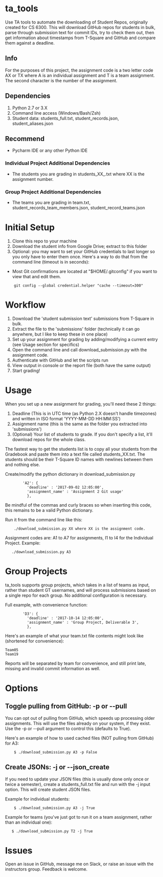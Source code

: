# ta_tools
Use TA tools to automate the downloading of Student Repos, originally created for CS 6300.
This will download GitHub repos for students in bulk, parse through submission text for commit IDs, try to check them out, then get information about timestamps from T-Square and GitHub and compare them against a deadline.

## Info
For the purposes of this project, the assignment code is a two letter code AX or TX where A is an individual assignment and T is a team assignment. The second character is the number of the assignment.

## Dependencies
1. Python 2.7 or 3.X
2. Command line access (Windows/Bash/Zsh)
3. Student data: students_full.txt, student_records.json, student_aliases.json

## Recommend
* Pycharm IDE or any other Python IDE

### Individual Project Additional Dependencies
* The students you are grading in students_XX_.txt where XX is the assignment number.

### Group Project Additional Dependencies
* The teams you are grading in team.txt, student_records_team_members.json, student_record_teams.json

# Initial Setup
1. Clone this repo to your machine
2. Download the student info from Google Drive; extract to this folder
3. Optional: you may want to set your GitHub credentials to last longer so you only have to enter them once. Here's a way to do that from the command line (timeout is in seconds):
  * Most Git confirmations are located at "$HOME/.gitconfig" if you want to view that and edit them.

```
    git config --global credential.helper "cache --timeout=300"
```

# Workflow
1. Download the 'student submission text' submissions from T-Square in bulk.
2. Extract the file to the 'submissions' folder (technically it can go anywhere, but I like to keep these in one place)
3. Set up your assignment for grading by adding/modifying a current entry (see Usage section for specifics)
4. Open the command line and call download_submission.py with the assignment code.
5. Authenticate with GitHub and let the scripts run
6. View output in console or the report file (both have the same output)
7. Start grading!

# Usage
When you set up a new assignment for grading, you'll need these 2 things:
1. Deadline (This is in UTC time (as Python 2.X doesn't handle timezones) and written in ISO format 'YYYY-MM-DD HH:MM:SS')
2. Assignment name (this is the same as the folder you extracted into 'submissions')
3. (Optional) Your list of students to grade. If you don't specify a list, it'll download repos for the whole class.

The fastest way to get the students list is to copy all your students from the Gradebook and paste them into a text file called students_XX.txt.
The students should be their T-Square ID names with newlines between them and nothing else.

Create/modify the python dictionary in download_submission.py
```
        'A2': {
          'deadline' : '2017-09-02 12:05:00',
          'assignment_name' : 'Assignment 2 Git usage'
          },
```
Be mindful of the commas and curly braces so when inserting this code, this remains to be a valid Python dictionary.

Run it from the command line like this:
```
    ./download_submission.py XX where XX is the assignment code.
```

Assignment codes are: A1 to A7 for assignments, I1 to I4 for the Individual Project. Example:
 ```
    ./download_submission.py A3
```

# Group Projects
ta_tools supports group projects, which takes in a list of teams as input, rather than student GT usernames, and will process submissions based on a single repo for each group. No additional configuration is necessary.

Full example, with convenience function:

```
        'D3': {
          'deadline' : '2017-10-14 12:05:00',
          'assignment_name' : 'Group Project, Deliverable 3',
          },
```

Here's an example of what your team.txt file contents might look like (shortened for convenience):
```
Team05
Team19
```

Reports will be separated by team for convenience, and still print late, missing and invalid commit information as well.

# Options
## Toggle pulling from GitHub: -p or --pull
You can opt out of pulling from GitHub, which speeds up processing older assignments. This will use the files already on your system, if they exist. Use the -p or --pull argument to control this (defaults to True).

Here's an example of how to used cached files (NOT pulling from GitHub) for A3:
```
    $ ./download_submission.py A3 -p False
```

## Create JSONs: -j or --json_create
If you need to update your JSON files (this is usually done only once or twice a semester), create a students_full.txt file and run with the -j input option. This will create student JSON files.

Example for individual students:
```
    $ ./download_submission.py A3 -j True
```

Example for teams (you've just got to run it on a team assignment, rather than an individual one):
```
   $ ./download_submission.py T2 -j True
```


# Issues
Open an issue in GitHub, message me on Slack, or raise an issue with the instructors group. Feedback is welcome.

